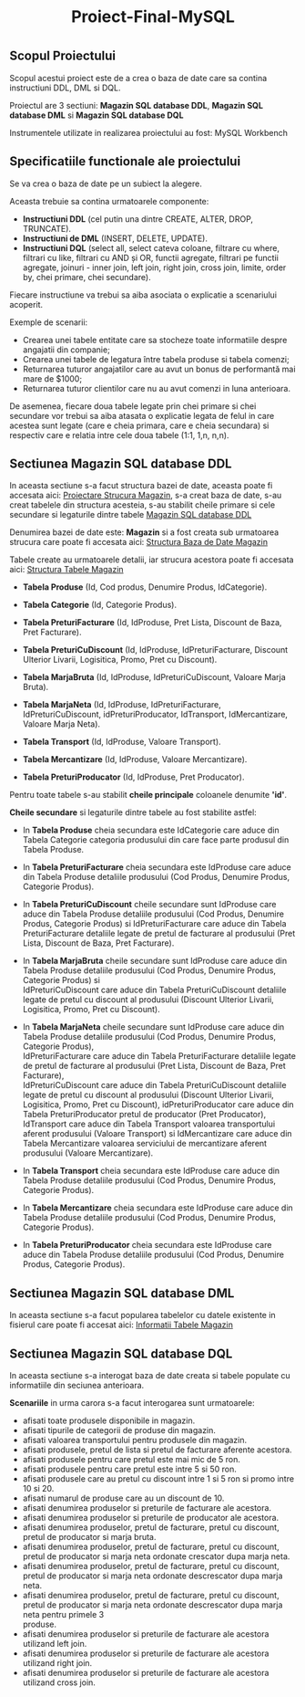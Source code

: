 # <h1 align="center">Proiect-Final-MySQL<h1>
## Scopul Proiectului

  Scopul acestui proiect este de a crea o baza de date care sa contina instructiuni DDL, DML si DQL.

  Proiectul are 3 sectiuni: **Magazin SQL database DDL**, **Magazin SQL database DML** si **Magazin SQL database DQL**
  
  Instrumentele utilizate in realizarea proiectului au fost: MySQL Workbench
  
## Specificatiile functionale ale proiectului

  Se va crea o baza de date pe un subiect la alegere.
  
  Aceasta trebuie sa contina urmatoarele componente:
- **Instructiuni DDL** (cel putin una dintre CREATE, ALTER, DROP, TRUNCATE).
- **Instructiuni de DML** (INSERT, DELETE, UPDATE).
- **Instructiuni DQL** (select all, select cateva coloane, filtrare cu where, filtrari cu like, filtrari cu AND și OR, functii agregate,
filtrari pe functii agregate, joinuri - inner join, left join, right join, cross join, limite, order by, chei primare, chei secundare).

Fiecare instructiune va trebui sa aiba asociata o explicatie a scenariului acoperit.

Exemple de scenarii:
- Crearea unei tabele entitate care sa stocheze toate informatiile despre angajatii din companie;
- Crearea unei tabele de legatura între tabela produse si tabela comenzi;
- Returnarea tuturor angajatilor care au avut un bonus de performantă mai mare de $1000;
- Returnarea tuturor clientilor care nu au avut comenzi in luna anterioara.
  
De asemenea, fiecare doua tabele legate prin chei primare si chei secundare vor trebui sa aiba atasata o explicatie legata de felul
in care acestea sunt legate (care e cheia primara, care e cheia secundara) si respectiv care e relatia intre cele doua tabele (1:1, 1,n,
n,n).

## Sectiunea Magazin SQL database DDL

In aceasta sectiune s-a facut structura bazei de date, aceasta poate fi accesata aici: [Proiectare Strucura Magazin](https://github.com/cristianbulzan/Proiect-Final-MySQL/blob/main/Magazin%20SQL%20database.docx), s-a creat baza de date, s-au creat tabelele din structura acesteia, s-au stabilit cheile primare si cele secundare si legaturile dintre tabele [Magazin SQL database DDL](https://github.com/cristianbulzan/Proiect-Final-MySQL/blob/main/Magazin%20SQL%20database%20DDL.sql)

Denumirea bazei de date este: **Magazin** si a fost creata sub urmatoarea strucura care poate fi accesata aici: [Structura Baza de Date Magazin](https://github.com/cristianbulzan/Proiect-Final-MySQL/blob/main/Diagram%20Magazin%20SQL%20database.mwb)

Tabele create au urmatoarele detalii, iar strucura acestora poate fi accesata aici:  [Structura Tabele Magazin](https://github.com/cristianbulzan/Proiect-Final-MySQL/blob/main/Diagram%20Magazin%20SQL%20database.mwb)

  * **Tabela Produse** (Id, Cod produs, Denumire Produs, IdCategorie).

  * **Tabela Categorie** (Id, Categorie Produs).

  * **Tabela PreturiFacturare** (Id, IdProduse, Pret Lista, Discount  de Baza, Pret Facturare).

  * **Tabela PreturiCuDiscount** (Id, IdProduse, IdPreturiFacturare, Discount Ulterior Livarii, Logisitica, Promo, Pret cu Discount).

  * **Tabela MarjaBruta** (Id, IdProduse, IdPreturiCuDiscount, Valoare Marja Bruta).

  * **Tabela MarjaNeta** (Id, IdProduse, IdPreturiFacturare, IdPreturiCuDiscount, idPreturiProducator, IdTransport, IdMercantizare, Valoare Marja Neta).

  * **Tabela Transport** (Id, IdProduse, Valoare  Transport).

  * **Tabela Mercantizare** (Id, IdProduse, Valoare Mercantizare).

  * **Tabela PreturiProducator** (Id, IdProduse, Pret Producator).

Pentru toate tabele s-au stabilit **cheile principale** coloanele denumite **'id'**.

**Cheile secundare** si legaturile dintre tabele au fost stabilite astfel:

  * In **Tabela Produse** cheia secundara este IdCategorie care aduce din Tabela Categorie categoria produsului din care face parte produsul din Tabela Produse.

  * In **Tabela PreturiFacturare** cheia secundara este IdProduse care aduce din Tabela Produse detaliile produsului (Cod Produs, Denumire Produs, Categorie Produs).

  * In **Tabela PreturiCuDiscount** cheile secundare sunt IdProduse care aduce din Tabela Produse detaliile produsului (Cod Produs, Denumire Produs, Categorie Produs) si       IdPreturiFacturare care aduce din Tabela PreturiFacturare detaliile legate de pretul de facturare al produsului (Pret Lista, Discount  de Baza, Pret Facturare).

  * In **Tabela MarjaBruta** cheile secundare sunt IdProduse care aduce din Tabela Produse detaliile produsului (Cod Produs, Denumire Produs, Categorie Produs) si      
    IdPreturiCuDiscount care aduce din Tabela PreturiCuDiscount detaliile legate de pretul cu discount al produsului (Discount Ulterior Livarii, Logisitica, Promo, Pret cu      Discount).

  * In **Tabela MarjaNeta** cheile secundare sunt IdProduse care aduce din Tabela Produse detaliile produsului (Cod Produs, Denumire Produs, Categorie Produs),         
    IdPreturiFacturare care aduce din Tabela PreturiFacturare detaliile legate de pretul de facturare al produsului (Pret Lista, Discount  de Baza, Pret Facturare),      
    IdPreturiCuDiscount care aduce din Tabela PreturiCuDiscount detaliile legate de pretul cu discount al produsului (Discount Ulterior Livarii, Logisitica, Promo, Pret cu      Discount), idPreturiProducator care aduce din Tabela PreturiProducator pretul de producator (Pret Producator), IdTransport care aduce din Tabela Transport valoarea 
    transportului aferent produsului (Valoare  Transport) si IdMercantizare care aduce din Tabela Mercantizare valoarea serviciului de mercantizare aferent produsului 
    (Valoare Mercantizare).

  * In **Tabela Transport** cheia secundara este IdProduse care aduce din Tabela Produse detaliile produsului (Cod Produs, Denumire Produs, Categorie Produs).

  * In **Tabela Mercantizare** cheia secundara este IdProduse care aduce din Tabela Produse detaliile produsului (Cod Produs, Denumire Produs, Categorie Produs).

  * In **Tabela PreturiProducator** cheia secundara este IdProduse care aduce din Tabela Produse detaliile produsului (Cod Produs, Denumire Produs, Categorie Produs).

## Sectiunea Magazin SQL database DML

In aceasta sectiune s-a facut popularea tabelelor cu datele existente in fisierul care poate fi accesat aici: [Informatii Tabele Magazin](https://github.com/cristianbulzan/Proiect-Final-MySQL/blob/main/Baza%20de%20Date%20Magazin.xlsx)
  
## Sectiunea Magazin SQL database DQL

In aceasta sectiune s-a interogat baza de date creata si tabele populate cu informatiile din seciunea anterioara.

**Scenariile** in urma carora s-a facut interogarea sunt urmatoarele:

  * afisati toate produsele disponibile in magazin.
  * afisati tipurile de categorii de produse din magazin.
  * afisati valoarea transportului pentru produsele din magazin.
  * afisati produsele, pretul de lista si pretul de facturare aferente acestora.
  * afisati produsele pentru care pretul este mai mic de 5 ron.
  * afisati produsele pentru care pretul este intre 5 si 50 ron.
  * afisati produsele care au pretul cu discount intre 1 si 5 ron si promo intre 10 si 20.
  * afisati numarul de produse care au un discount de 10.
  * afisati denumirea produselor si preturile de facturare ale acestora.
  * afisati denumirea produselor si preturile de producator ale acestora.
  * afisati denumirea produselor, pretul de facturare, pretul cu discount, pretul de producator si marja bruta.
  * afisati denumirea produselor, pretul de facturare, pretul cu discount, pretul de producator si marja neta ordonate crescator dupa marja neta.
  * afisati denumirea produselor, pretul de facturare, pretul cu discount, pretul de producator si marja neta ordonate descrescator dupa marja neta.
  * afisati denumirea produselor, pretul de facturare, pretul cu discount, pretul de producator si marja neta ordonate descrescator dupa marja neta pentru primele 3       
    produse.
  * afisati denumirea produselor si preturile de facturare ale acestora utilizand left join.
  * afisati denumirea produselor si preturile de facturare ale acestora utilizand right join.
  * afisati denumirea produselor si preturile de facturare ale acestora utilizand cross join.

    


